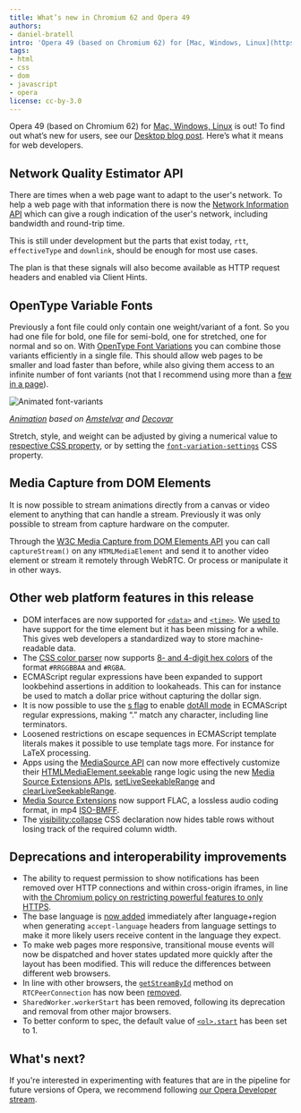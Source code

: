 ```yaml
---
title: What’s new in Chromium 62 and Opera 49
authors:
- daniel-bratell
intro: 'Opera 49 (based on Chromium 62) for [Mac, Windows, Linux](https://www.opera.com/computer) is out! To find out what’s new for users, see our [Desktop blog post](http://blogs.opera.com/desktop/2017/11/opera-49-adds-snapshot-tool-editing-tools/). Here’s what it means for web developers.'
tags:
- html
- css
- dom
- javascript
- opera
license: cc-by-3.0
---
```


Opera 49 (based on Chromium 62) for [Mac, Windows, Linux](https://www.opera.com/computer) is out! To
find out what’s new for users, see our
[Desktop blog post](http://blogs.opera.com/desktop/2017/11/opera-49-adds-snapshot-tool-editing-tools/).
Here’s what it means for web developers.


## Network Quality Estimator API

There are times when a web page want to adapt to the user's network. To
help a web page with that information there is now the
[Network Information API](https://wicg.github.io/netinfo/) which can give a
rough indication of the user's network, including bandwidth and round-trip time.

This is still under development but the parts that exist today, `rtt`,
`effectiveType` and `downlink`, should be enough for most use cases.

The plan is that these signals will also become available as HTTP request
headers and enabled via Client Hints.

## OpenType Variable Fonts

Previously a font file could only contain one weight/variant of a font. So you
had one file for bold, one file for semi-bold, one for stretched, one
for normal and so on. With
[OpenType Font Variations](https://medium.com/@tiro/https-medium-com-tiro-introducing-opentype-variable-fonts-12ba6cd2369)
you can combine those
variants efficiently in a single file. This should allow web pages to be smaller
and load faster than before, while also giving them access to an
infinite number of font variants (not that I recommend using more than a [few
in a page](https://ux.stackexchange.com/questions/1753/number-of-fonts-per-design)).

![Animated font-variants](https://lh3.googleusercontent.com/yTTAIw4qIbrourNSnyrYTw4IQ9_bTECHSnrc81ZPziUBOBxO-YoaLDfTLtfrqWbu_YvKNuE838wKr4-ifLBFnCFehM_aCQPJJpG9pVm5fCa923QrLVsTiu_TIRhPcTkUD8L-ip6e)

*[Animation](https://blog.chromium.org/2017/09/chrome-62-beta-network-quality.html) based on [Amstelvar](https://www.typenetwork.com/brochure/opentype-variable-fonts-moving-right-along/) and [Decovar](https://www.typenetwork.com/brochure/decovar-variable-font-by-david-berlow)*

Stretch, style, and weight can be adjusted by giving a numerical value
to
[respective CSS property](https://drafts.csswg.org/css-fonts-4/#font-weight-prop),
or by setting the
[`font-variation-settings`](https://drafts.csswg.org/css-fonts-4/#font-variation-settings-def)
CSS property.

## Media Capture from DOM Elements

It is now possible to stream animations directly from a canvas or
video element to anything that can handle a stream. Previously it was
only possible to stream from capture hardware on the computer.

Through the [W3C Media Capture from DOM Elements API](https://w3c.github.io/mediacapture-fromelement/#html-media-element-media-capture-extensions) you can
call `captureStream()` on any `HTMLMediaElement` and send it to another
video element or stream it remotely through WebRTC. Or process or manipulate
it in other ways.


## Other web platform features in this release

* DOM interfaces are now supported for
[`<data>`](https://html.spec.whatwg.org/multipage/text-level-semantics.html#the-data-element)
and
[`<time>`](https://html.spec.whatwg.org/multipage/text-level-semantics.html#the-time-element). We
[used to](https://dev.opera.com/blog/dom-scripting-and-the-time-element/) have support for the time element but it has been missing for a
while. This gives web developers a standardized way to store
machine-readable data.
* The [CSS color parser](https://developer.mozilla.org/en-US/docs/Web/CSS/color_value#rgba) now supports [8- and 4-digit hex colors](https://codepen.io/malyw/pen/wGNOrd) of the format `#RRGGBBAA` and `#RGBA`.
* ECMAScript regular expressions have been expanded to support lookbehind assertions in addition to lookaheads. This can for instance be used to match a dollar price without capturing the dollar sign.
* It is now possible to use the [s flag](https://mathiasbynens.be/notes/es-regexp-proposals#dotAll) to enable [dotAll mode](https://developers.google.com/web/updates/2017/07/upcoming-regexp-features#dotall_flag) in ECMAScript regular expressions, making “.” match any character, including line terminators.
* Loosened restrictions on escape sequences in ECMAScript template literals makes it possible to use template tags more. For instance for LaTeX processing.
* Apps using the [MediaSource API](https://developer.mozilla.org/en-US/docs/Web/API/MediaSource) can now more effectively customize their [HTMLMediaElement.seekable](https://developers.google.com/web/updates/2017/09/chrome-62-media-updates#seekable) range logic using the new [Media Source Extensions APIs](https://www.w3.org/TR/media-source/), [setLiveSeekableRange](https://www.w3.org/TR/media-source/#dom-mediasource-setliveseekablerange) and [clearLiveSeekableRange](https://www.w3.org/TR/media-source/#dom-mediasource-clearliveseekablerange).
* [Media Source Extensions](https://www.w3.org/TR/media-source/) now support FLAC, a lossless audio coding format, in mp4 [ISO-BMFF](https://www.w3.org/TR/mse-byte-stream-format-isobmff/).
* The [visibility:collapse](https://www.quirksmode.org/css/visibility.html) CSS declaration now hides table rows without losing track of the required column width.

## Deprecations and interoperability improvements

* The ability to request permission to show notifications has been removed over HTTP connections and within cross-origin iframes, in line with [the Chromium policy on restricting powerful features to only HTTPS](https://www.chromium.org/Home/chromium-security/deprecating-powerful-features-on-insecure-origins).
* The base language is [now added](https://docs.google.com/document/d/10eGUww_2Ufv-YyGwnmr9ke_89Q6By_94v02FM_NTU24) immediately after language+region when generating `accept-language` headers from language settings to make it more likely users receive content in the language they expect.
* To make web pages more responsive, transitional mouse events will now be dispatched and hover states updated more quickly after the layout has been modified. This will reduce the differences between different web browsers.
* In line with other browsers, the [`getStreamById`](https://developer.mozilla.org/en-US/docs/Web/API/RTCPeerConnection/getStreamById) method on `RTCPeerConnection` has now been [removed](https://crbug.com/698163#c10).
* `SharedWorker.workerStart` has been removed, following its deprecation and removal from other major browsers.
* To better conform to spec, the default value of [`<ol>.start`](https://developer.mozilla.org/en-US/docs/Web/HTML/Element/ol) has been set to 1.

## What's next?

If you're interested in experimenting with features that are in the
pipeline for future versions of Opera, we recommend following [our
Opera Developer stream](https://www.opera.com/developer).
